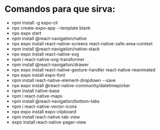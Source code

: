 # Comandos para que sirva:
* npm install -g expo-cli
* npx create-expo-app --template blank
* npx expo start
* npm install @react-navigation/native
* npx expo install react-native-screens react-native-safe-area-context
* npm install @react-navigation/native-stack
* npx expo install react-native-svg
* npm i react-native-svg-transformer
* npm install @react-navigation/drawer
* npx expo install react-native-gesture-handler react-native-reanimated
* npx expo install expo-font
* npm install react-native-element-dropdown --save
* npx expo install @react-native-community/datetimepicker
* npm install native-base
* npm i react-native-maps
* npm install @react-navigation/bottom-tabs
* npm i react-native-vector-icons
* npx expo install expo-clipboard
* npm install react-native-tab-view
* expo install react-native-pager-view